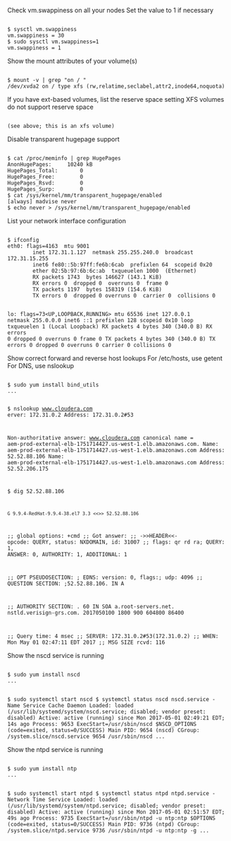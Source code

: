 Check vm.swappiness on all your nodes
Set the value to 1 if necessary

<code>
$ sysctl vm.swappiness
vm.swappiness = 30
$ sudo sysctl vm.swappiness=1
vm.swappiness = 1
</code>

Show the mount attributes of your volume(s)

<code>
$ mount -v | grep "on / "
/dev/xvda2 on / type xfs (rw,relatime,seclabel,attr2,inode64,noquota)
</code>

If you have ext-based volumes, list the reserve space setting
XFS volumes do not support reserve space

<code>
(see above; this is an xfs volume)
</code>

Disable transparent hugepage support

<code>
$ cat /proc/meminfo | grep HugePages
AnonHugePages:     10240 kB
HugePages_Total:       0
HugePages_Free:        0
HugePages_Rsvd:        0
HugePages_Surp:        0
$ cat /sys/kernel/mm/transparent_hugepage/enabled
[always] madvise never
$ echo never > /sys/kernel/mm/transparent_hugepage/enabled
</code>

List your network interface configuration

<code>
$ ifconfig
eth0: flags=4163<UP,BROADCAST,RUNNING,MULTICAST>  mtu 9001
        inet 172.31.1.127  netmask 255.255.240.0  broadcast 172.31.15.255
        inet6 fe80::5b:97ff:fe6b:6cab  prefixlen 64  scopeid 0x20<link>
        ether 02:5b:97:6b:6c:ab  txqueuelen 1000  (Ethernet)
        RX packets 1743  bytes 146627 (143.1 KiB)
        RX errors 0  dropped 0  overruns 0  frame 0
        TX packets 1197  bytes 158319 (154.6 KiB)
        TX errors 0  dropped 0 overruns 0  carrier 0  collisions 0

lo: flags=73<UP,LOOPBACK,RUNNING>  mtu 65536
        inet 127.0.0.1  netmask 255.0.0.0
        inet6 ::1  prefixlen 128  scopeid 0x10<host>
        loop  txqueuelen 1  (Local Loopback)
        RX packets 4  bytes 340 (340.0 B)
        RX errors 0  dropped 0  overruns 0  frame 0
        TX packets 4  bytes 340 (340.0 B)
        TX errors 0  dropped 0 overruns 0  carrier 0  collisions 0
</code>

Show correct forward and reverse host lookups
For /etc/hosts, use getent
For DNS, use nslookup

<code>
$ sudo yum install bind_utils
...

$ nslookup www.cloudera.com
erver:		172.31.0.2
Address:	172.31.0.2#53

Non-authoritative answer:
www.cloudera.com	canonical name = aem-prod-external-elb-1751714427.us-west-1.elb.amazonaws.com.
Name:	aem-prod-external-elb-1751714427.us-west-1.elb.amazonaws.com
Address: 52.52.88.106
Name:	aem-prod-external-elb-1751714427.us-west-1.elb.amazonaws.com
Address: 52.52.206.175

$ dig 52.52.88.106

	G 9.9.4-RedHat-9.9.4-38.el7_3.3 <<>> 52.52.88.106
;; global options: +cmd
;; Got answer:
;; ->>HEADER<<- opcode: QUERY, status: NXDOMAIN, id: 31007
;; flags: qr rd ra; QUERY: 1, ANSWER: 0, AUTHORITY: 1, ADDITIONAL: 1

;; OPT PSEUDOSECTION:
; EDNS: version: 0, flags:; udp: 4096
;; QUESTION SECTION:
;52.52.88.106.			IN	A

;; AUTHORITY SECTION:
.			60	IN	SOA	a.root-servers.net. nstld.verisign-grs.com. 2017050100 1800 900 604800 86400

;; Query time: 4 msec
;; SERVER: 172.31.0.2#53(172.31.0.2)
;; WHEN: Mon May 01 02:47:11 EDT 2017
;; MSG SIZE  rcvd: 116
</code>

Show the nscd service is running

<code>
$ sudo yum install nscd
...

$ sudo systemctl start nscd
$ systemctl status nscd
nscd.service - Name Service Cache Daemon
   Loaded: loaded (/usr/lib/systemd/system/nscd.service; disabled; vendor preset: disabled)
   Active: active (running) since Mon 2017-05-01 02:49:21 EDT; 14s ago
  Process: 9653 ExecStart=/usr/sbin/nscd $NSCD_OPTIONS (code=exited, status=0/SUCCESS)
 Main PID: 9654 (nscd)
   CGroup: /system.slice/nscd.service
           9654 /usr/sbin/nscd
...
</code>

Show the ntpd service is running

<code>
$ sudo yum install ntp
...

$ sudo systemctl start ntpd
$ systemctl status ntpd
ntpd.service - Network Time Service
   Loaded: loaded (/usr/lib/systemd/system/ntpd.service; disabled; vendor preset: disabled)
   Active: active (running) since Mon 2017-05-01 02:51:57 EDT; 49s ago
  Process: 9735 ExecStart=/usr/sbin/ntpd -u ntp:ntp $OPTIONS (code=exited, status=0/SUCCESS)
 Main PID: 9736 (ntpd)
   CGroup: /system.slice/ntpd.service
           9736 /usr/sbin/ntpd -u ntp:ntp -g
...
</code>


